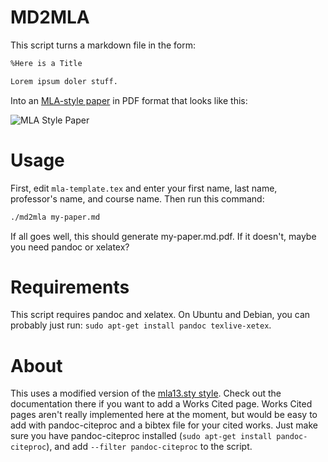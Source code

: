 # MD2MLA

This script turns a markdown file in the form: 

```md
%Here is a Title

Lorem ipsum doler stuff.
```

Into an [MLA-style paper](https://owl.english.purdue.edu/owl/resource/747/13/i) in PDF format that looks like this: 

![MLA Style Paper](mla.png) 

# Usage

First, edit `mla-template.tex` and enter your first name, last name, professor's name, and course name. Then run this command: 

```bash
./md2mla my-paper.md
```

If all goes well, this should generate my-paper.md.pdf. If it doesn't, maybe you need pandoc or xelatex? 

# Requirements
This script requires pandoc and xelatex. On Ubuntu and Debian, you can probably just run: `sudo apt-get install pandoc texlive-xetex`.

# About
This uses a modified version of the [mla13.sty style](https://github.com/jackson13info/mla13). Check out the documentation there if you want to add a Works Cited page. Works Cited pages aren't really implemented here at the moment, but would be easy to add with pandoc-citeproc and a bibtex file for your cited works. Just make sure you have pandoc-citeproc installed (`sudo apt-get install pandoc-citeproc`), and add `--filter pandoc-citeproc` to the script. 
